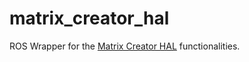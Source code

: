# matrix_creator_hal

ROS Wrapper for the [Matrix Creator HAL](https://github.com/matrix-io/matrix-creator-hal/) functionalities.
